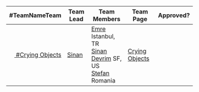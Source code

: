 
| #TeamNameTeam | Team Lead | Team Members | Team Page | Approved? |
|---------------|-----------|--------------|-----------|-----------|
| <a target='_blank' href='https://twitter.com/home?status=Go Team %23CryingObjects @koding %23hackathon koding.com/Hackathon @sinan'> <img src='https://g.twimg.com/Twitter_logo_blue.png' height='14'/> #Crying Objects </a> |[Sinan](https://koding.com/sinan) |[Emre](https://koding.com/emre) Istanbul, TR<br>[Sinan](https://koding.com/sinan) <br>[Devrim](https://koding.com/devrim) SF, US<br>[Stefan](https://koding.com/stefanbc) Romania<br> | [Crying Objects](./Teams/CryingObjects/ABOUT.md) | |